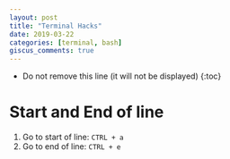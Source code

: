 ```yaml
---
layout: post
title: "Terminal Hacks"
date: 2019-03-22
categories: [terminal, bash]
giscus_comments: true
---
```


- Do not remove this line (it will not be displayed)
  {:toc}

# Start and End of line

1. Go to start of line: `CTRL + a`
2. Go to end of line: `CTRL + e`
